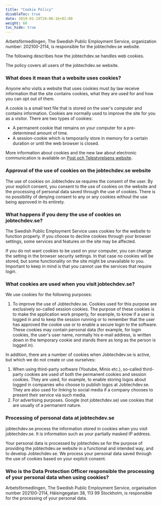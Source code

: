 ```yaml
---
title: "Cookie Policy"
disableToc: true
date: 2019-01-19T20:06:16+01:00
weight: 60
toc_hide: true
---
```



Arbetsförmedlingen, The Swedish Public Employment Service, organization number: 202100-2114, is responsible for the jobtechdev.se website.

The following describes how the jobtechdev.se handles web cookies.

The policy covers all users of the jobtechdev.se website.

### What does it mean that a website uses cookies?

Anyone who visits a website that uses cookies must by law receive information that the site contains cookies, what they are used for and how you can opt out of them.

A cookie is a small text file that is stored on the user's computer and contains information. Cookies are normally used to improve the site for you as a visitor. There are two types of cookies:

- A permanent cookie that remains on your computer for a pre-determined amount of time.
- A session-cookie which is temporarily store in memory for a certain duration or until the web browser is closed.

More information about cookies and the new law about electronic communication is available on [Post och Telestyrelsens website](http://www.pts.se).

### Approval of the use of cookies on the jobtechdev.se website

The use of cookies on Jobtechdev.se requires the consent of the user. By your explicit consent, you consent to the use of cookies on the website and the processing of personal data saved through the use of cookies. There is no possibility of denying consent to any or any cookies without the use being approved in its entirety.

### What happens if you deny the use of cookies on jobtechdev.se?

The Swedish Public Employment Service uses cookies for the website to function properly. If you choose to decline cookies through your browser settings, some services and features on the site may be affected.

If you do not want cookies to be used on your computer, you can change the setting in the browser security settings. In that case no cookies will be stored, but some functionality on the site might be unavailable to you. Important to keep in mind is that you cannot use the services that require login.

### What cookies are used when you visit jobtechdev.se?

We use cookies for the following purposes:

1. To improve the use of Jobtechdev.se. Cookies used for this purpose are exclusively so-called session cookies. The purpose of these cookies is to make the application work properly, for example, to know if a user is logged in and to keep the session running or to remember that the user has approved the cookie use or to enable a secure login to the software. These cookies may contain personal data (for example, for login cookies, the user's user name, normally his e-mail address, is written down in the temporary cookie and stands there as long as the person is logged in).

In addition, there are a number of cookies when Jobtechdev.se is active, but which we do not create or use ourselves:

1. When using third-party software (Youtube, Minio etc.), so-called third-party cookies are used of both the permanent cookies and session cookies. They are used, for example, to enable storing logos about logged in companies who choose to publish logos at Jobtechdev.se. They are also used for linking to social media if a company chooses to present their service via such media.
2. For advertising purposes. Google (not jobtechdev.se) use cookies that are usually of a permanent nature.

### Processing of personal data at jobtechdev.se

jobtechdev.se process the information stored in cookies when you visit jobtechdev.se. It is information such as your partially masked IP address.

Your personal data is processed by jobtechdev.se for the purpose of providing the jobtechdev.se website in a functional and intended way, and to develop Jobtechdev.se. We process your personal data saved through the use of cookies based on your explicit consent.

### Who is the Data Protection Officer responsible the processing of your personal data when using cookies?

Arbetsförmedlingen, The Swedish Public Employment Service, organisation number 202100-2114, Hälsingegatan 38, 113 99 Stockholm, is responsible for the processing of your personal data.
                                                                                                                                                                                                                                                                                                                                                                                                                                                                                                                                                                                                                                                                 